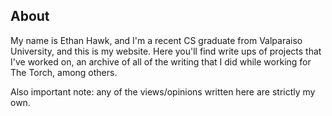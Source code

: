 
## About

My name is Ethan Hawk, and I'm a recent CS
graduate from Valparaiso University, and this
is my website. Here you'll find write ups of
projects that I've worked on, an archive of
all of the writing that I did while working
for The Torch, among others.

Also important note: any of the views/opinions written here are strictly my own.
